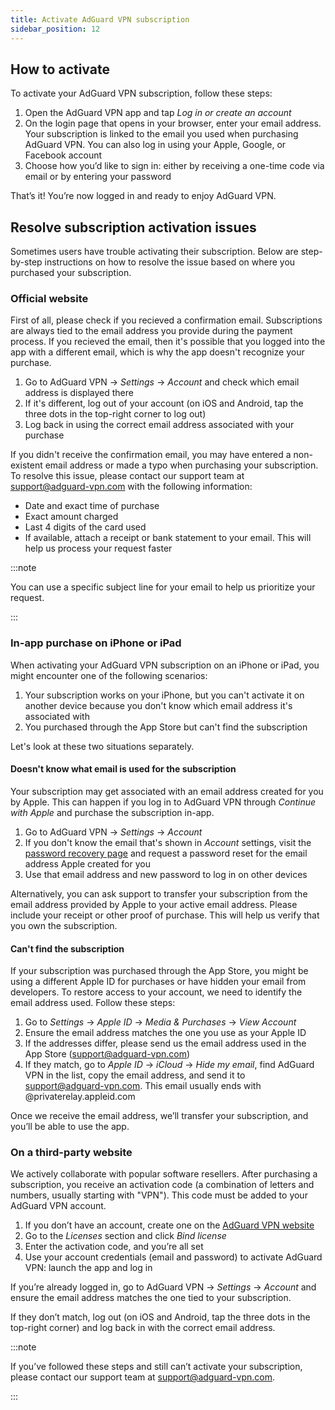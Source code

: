 ```yaml
---
title: Activate AdGuard VPN subscription
sidebar_position: 12
---
```


## How to activate

To activate your AdGuard VPN subscription, follow these steps:

1. Open the AdGuard VPN app and tap *Log in or create an account*
1. On the login page that opens in your browser, enter your email address. Your subscription is linked to the email you used when purchasing AdGuard VPN. You can also log in using your Apple, Google, or Facebook account
1. Choose how you’d like to sign in: either by receiving a one-time code via email or by entering your password

That’s it! You’re now logged in and ready to enjoy AdGuard VPN.

## Resolve subscription activation issues

Sometimes users have trouble activating their subscription. Below are step-by-step instructions on how to resolve the issue based on where you purchased your subscription.

### Official website

First of all, please check if you recieved a confirmation email. Subscriptions are always tied to the email address you provide during the payment process. If you recieved the email, then it's possible that you logged into the app with a different email, which is why the app doesn't recognize your purchase.

1. Go to AdGuard VPN → *Settings* → *Account* and check which email address is displayed there
1. If it's different, log out of your account (on iOS and Android, tap the three dots in the top-right corner to log out)
1. Log back in using the correct email address associated with your purchase

If you didn't receive the confirmation email, you may have entered a non-existent email address or made a typo when purchasing your subscription. To resolve this issue, please contact our support team at support@adguard-vpn.com with the following information:

- Date and exact time of purchase
- Exact amount charged
- Last 4 digits of the card used
- If available, attach a receipt or bank statement to your email. This will help us process your request faster

:::note

You can use a specific subject line for your email to help us prioritize your request.

:::

### In-app purchase on iPhone or iPad

When activating your AdGuard VPN subscription on an iPhone or iPad, you might encounter one of the following scenarios:

1. Your subscription works on your iPhone, but you can't activate it on another device because you don't know which email address it's associated with
1. You purchased through the App Store but can't find the subscription

Let's look at these two situations separately.

#### Doesn't know what email is used for the subscription

Your subscription may get associated with an email address created for you by Apple. This can happen if you log in to AdGuard VPN through *Continue with Apple* and purchase the subscription in-app.

1. Go to AdGuard VPN → *Settings* → *Account*
1. If you don't know the email that's shown in *Account* settings, visit the [password recovery page](https://auth.adguard.info/account/recovery_password.html) and request a password reset for the email address Apple created for you
1. Use that email address and new password to log in on other devices

Alternatively, you can ask support to transfer your subscription from the email address provided by Apple to your active email address. Please include your receipt or other proof of purchase. This will help us verify that you own the subscription.

#### Can't find the subscription

If your subscription was purchased through the App Store, you might be using a different Apple ID for purchases or have hidden your email from developers. To restore access to your account, we need to identify the email address used. Follow these steps:

1. Go to *Settings* → *Apple ID* → *Media & Purchases* → *View Account*
1. Ensure the email address matches the one you use as your Apple ID
1. If the addresses differ, please send us the email address used in the App Store (support@adguard-vpn.com)
1. If they match, go to *Apple ID* → *iCloud* → *Hide my email*, find AdGuard VPN in the list, copy the email address, and send it to support@adguard-vpn.com. This email usually ends with @privaterelay.appleid.com

Once we receive the email address, we’ll transfer your subscription, and you’ll be able to use the app.

### On a third-party website

We actively collaborate with popular software resellers. After purchasing a subscription, you receive an activation code (a combination of letters and numbers, usually starting with "VPN"). This code must be added to your AdGuard VPN account.

1. If you don’t have an account, create one on the [AdGuard VPN website](https://auth.adguardaccount.net/login.html)
1. Go to the *Licenses* section and click *Bind license*
1. Enter the activation code, and you’re all set
1. Use your account credentials (email and password) to activate AdGuard VPN: launch the app and log in

If you’re already logged in, go to AdGuard VPN → *Settings* → *Account* and ensure the email address matches the one tied to your subscription.

If they don’t match, log out (on iOS and Android, tap the three dots in the top-right corner) and log back in with the correct email address.

:::note

If you’ve followed these steps and still can’t activate your subscription, please contact our support team at support@adguard-vpn.com.

:::
